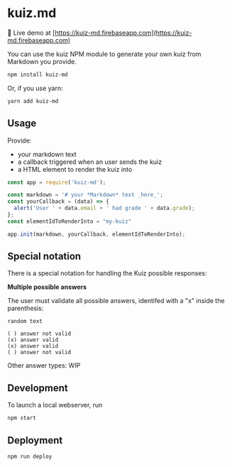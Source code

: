 # kuiz.md

:dart: Live demo at [https://kuiz-md.firebaseapp.com](https://kuiz-md.firebaseapp.com)

You can use the kuiz NPM module to generate your own kuiz from Markdown you provide.

```bash
npm install kuiz-md
```

Or, if you use yarn:
```bash
yarn add kuiz-md
```

## Usage

Provide:

- your markdown text
- a callback triggered when an user sends the kuiz
- a HTML element to render the kuiz into

```javascript
const app = require('kuiz-md');

const markdown = '# your *Markdown* text _here_';
const yourCallback = (data) => {
  alert('User ' + data.email + ' had grade ' + data.grade);
};
const elementIdToRenderInto = "my-kuiz"

app.init(markdown, yourCallback, elementIdToRenderInto);
```

## Special notation

There is a special notation for handling the Kuiz possible responses:

**Multiple possible answers**

The user must validate all possible answers, identifed with a "x" inside the parenthesis:
```
random text

( ) answer not valid
(x) answer valid
(x) answer valid
( ) answer not valid
```

Other answer types: WIP

## Development

To launch a local webserver, run
```bash
npm start
```

## Deployment

```bash
npm run deploy
```
